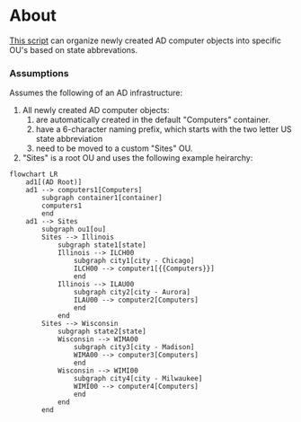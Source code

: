 # About

[This script](Move-ComputersByStateSiteCode.ps1) can organize newly created AD computer objects into specific OU's based on state abbrevations.

### Assumptions

Assumes the following of an AD infrastructure:
1. All newly created AD computer objects:
    1. are automatically created in the default "Computers" container.
    2. have a 6-character naming prefix, which starts with the two letter US state abbreviation
    3. need to be moved to a custom "Sites" OU.
2. "Sites" is a root OU and uses the following example heirarchy:
```mermaid
flowchart LR
    ad1[(AD Root)]
    ad1 --> computers1[Computers]
        subgraph container1[container]
        computers1
        end
    ad1 --> Sites
        subgraph ou1[ou]
        Sites --> Illinois
            subgraph state1[state]
            Illinois --> ILCH00
                subgraph city1[city - Chicago]
                ILCH00 --> computer1[{{Computers}}]
                end
            Illinois --> ILAU00
                subgraph city2[city - Aurora]
                ILAU00 --> computer2[Computers]
                end
            end
        Sites --> Wisconsin
            subgraph state2[state]
            Wisconsin --> WIMA00
                subgraph city3[city - Madison]
                WIMA00 --> computer3[Computers]
                end
            Wisconsin --> WIMI00
                subgraph city4[city - Milwaukee]
                WIMI00 --> computer4[Computers]
                end
            end
        end
```
